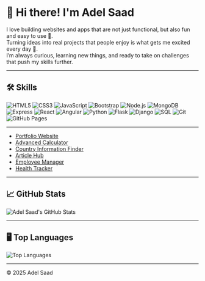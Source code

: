 # 👋 Hi there! I'm Adel Saad

 I love building websites and apps that are not just functional, but also fun and easy to use 🌟.  
 Turning ideas into real projects that people enjoy is what gets me excited every day 🚀.  
 I’m always curious, learning new things, and ready to take on challenges that push my skills further.

---


## 🛠️ Skills

![HTML5](https://img.shields.io/badge/HTML5-E34F26?style=for-the-badge&logo=html5&logoColor=white)
![CSS3](https://img.shields.io/badge/CSS3-1572B6?style=for-the-badge&logo=css3&logoColor=white)
![JavaScript](https://img.shields.io/badge/JavaScript-F7DF1E?style=for-the-badge&logo=javascript&logoColor=black)
![Bootstrap](https://img.shields.io/badge/Bootstrap-7952B3?style=for-the-badge&logo=bootstrap&logoColor=white)
![Node.js](https://img.shields.io/badge/Node.js-339933?style=for-the-badge&logo=node.js&logoColor=white)
![MongoDB](https://img.shields.io/badge/MongoDB-47A248?style=for-the-badge&logo=mongodb&logoColor=white)
![Express](https://img.shields.io/badge/Express-000000?style=for-the-badge&logo=express&logoColor=white)
![React](https://img.shields.io/badge/React-61DAFB?style=for-the-badge&logo=react&logoColor=black)
![Angular](https://img.shields.io/badge/Angular-DD0031?style=for-the-badge&logo=angular&logoColor=white)
![Python](https://img.shields.io/badge/Python-3776AB?style=for-the-badge&logo=python&logoColor=white)
![Flask](https://img.shields.io/badge/Flask-000000?style=for-the-badge&logo=flask&logoColor=white)
![Django](https://img.shields.io/badge/Django-092E20?style=for-the-badge&logo=django&logoColor=white)
![SQL](https://img.shields.io/badge/SQL-4479A1?style=for-the-badge&logo=mysql&logoColor=white)
![Git](https://img.shields.io/badge/Git-F05032?style=for-the-badge&logo=git&logoColor=white)
![GitHub Pages](https://img.shields.io/badge/GitHub%20Pages-181717?style=for-the-badge&logo=github&logoColor=white)


---

- [Portfolio Website](https://adelsaad99.github.io/portfolio-website/)
- [Advanced Calculator](https://adelsaad99.github.io/Advanced-Calculator/)
- [Country Information Finder](https://adelsaad99.github.io/country-information-finder/)
- [Article Hub](https://article-hub-1-e23v.onrender.com/)
- [Employee Manager](https://employee-manager-frontend-k1c4.onrender.com/)
- [Health Tracker](https://health-tracker-52ab.onrender.com/)



---

## 📈 GitHub Stats

![Adel Saad's GitHub Stats](https://github-readme-stats.vercel.app/api?username=adelsaad99&theme=dark&cache_seconds=1800)

---

## 🖥️ Top Languages

![Top Languages](https://github-readme-stats.vercel.app/api/top-langs/?username=adelsaad99&layout=compact&theme=dark)

---





© 2025 Adel Saad
